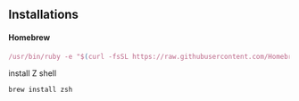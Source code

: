 
## Installations

#### Homebrew
```javascript
/usr/bin/ruby -e "$(curl -fsSL https://raw.githubusercontent.com/Homebrew/install/master/install)"
```

install Z shell
```javascript
brew install zsh

```
